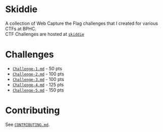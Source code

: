 # Skiddie
A collection of Web Capture the Flag challenges that I created for various CTFs at BPHC.\
CTF Challenges are hosted at [`skiddie`](https://skiddie.pythonanywhere.com/)

# Challenges
- [`Challenge-1.md`](FindTheDate) - 50 pts
- [`Challenge-2.md`](HowardAN00b) - 100 pts
- [`Challenge-3.md`](HurryUp) - 100 pts
- [`Challenge-4.md`](TooLongToWait) - 125 pts
- [`Challenge-5.md`](L) - 150 pts

# Contributing
See [`CONTRIBUTING.md`](CONTRIBUTING.md).
